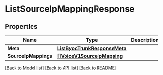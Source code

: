 # ListSourceIpMappingResponse

## Properties

Name | Type | Description | Notes
------------ | ------------- | ------------- | -------------
**Meta** | [**ListByocTrunkResponseMeta**](ListByocTrunkResponse_meta.md) |  | [optional] 
**SourceIpMappings** | [**[]VoiceV1SourceIpMapping**](voice.v1.source_ip_mapping.md) |  | [optional] 

[[Back to Model list]](../README.md#documentation-for-models) [[Back to API list]](../README.md#documentation-for-api-endpoints) [[Back to README]](../README.md)


